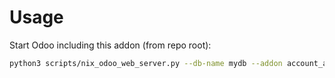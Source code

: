 # Usage

Start Odoo including this addon (from repo root):

```bash
python3 scripts/nix_odoo_web_server.py --db-name mydb --addon account_analytic_document_date
```
